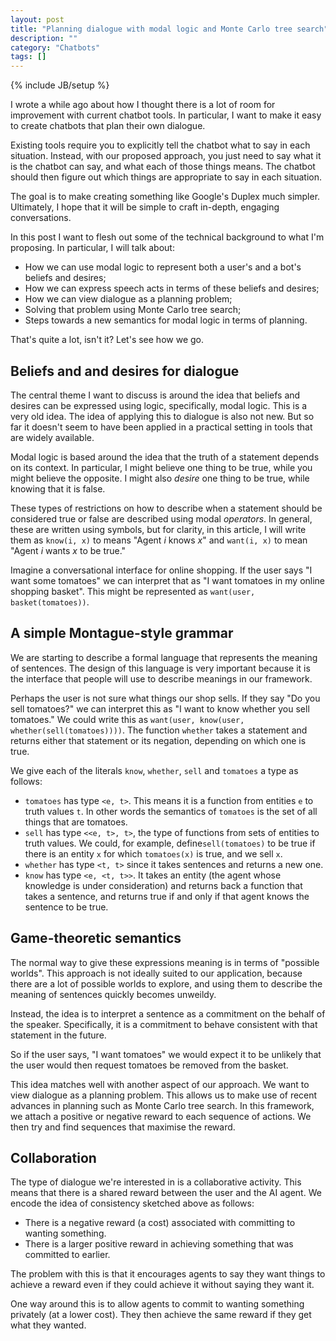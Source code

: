 ```yaml
---
layout: post
title: "Planning dialogue with modal logic and Monte Carlo tree search"
description: ""
category: "Chatbots"
tags: []
---
```


{% include JB/setup %}

I wrote a while ago about how I thought there is a lot of room for
improvement with current chatbot tools. In particular, I want to make
it easy to create chatbots that plan their own dialogue.

Existing tools require you to explicitly tell the chatbot what to say
in each situation. Instead, with our proposed approach, you just need
to say what it is the chatbot can say, and what each of those things
means. The chatbot should then figure out which things are appropriate
to say in each situation.

The goal is to make creating something like Google's Duplex much
simpler. Ultimately, I hope that it will be simple to craft in-depth,
engaging conversations.

In this post I want to flesh out some of the technical background to
what I'm proposing. In particular, I will talk about:

 - How we can use modal logic to represent both a user's and a bot's
   beliefs and desires;
 - How we can express speech acts in terms of these beliefs and
   desires;
 - How we can view dialogue as a planning problem;
 - Solving that problem using Monte Carlo tree search;
 - Steps towards a new semantics for modal logic in terms of
   planning.

That's quite a lot, isn't it? Let's see how we go.

Beliefs and and desires for dialogue
------------------------------------

The central theme I want to discuss is around the idea that beliefs
and desires can be expressed using logic, specifically, modal
logic. This is a very old idea. The idea of applying this to dialogue
is also not new. But so far it doesn't seem to have been applied in a
practical setting in tools that are widely available.

Modal logic is based around the idea that the truth of a statement
depends on its context. In particular, I might believe one thing to be
true, while you might believe the opposite. I might also _desire_ one
thing to be true, while knowing that it is false.

These types of restrictions on how to describe when a statement should
be considered true or false are described using modal _operators_. In
general, these are written using symbols, but for clarity, in this
article, I will write them as `know(i, x)` to means "Agent _i_
knows _x_" and `want(i, x)` to mean "Agent _i_ wants _x_ to be
true."

Imagine a conversational interface for online shopping. If the user
says "I want some tomatoes" we can interpret that as "I want tomatoes
in my online shopping basket". This might be represented as
`want(user, basket(tomatoes))`.

A simple Montague-style grammar
-------------------------------

We are starting to describe a formal language that represents the
meaning of sentences. The design of this language is very important
because it is the interface that people will use to describe meanings
in our framework.

Perhaps the user is not sure what things our shop sells. If they say
"Do you sell tomatoes?" we can interpret this as "I want to know
whether you sell tomatoes." We could write this as `want(user,
know(user, whether(sell(tomatoes))))`. The function `whether` takes a
statement and returns either that statement or its negation, depending
on which one is true.

We give each of the literals `know`, `whether`, `sell` and `tomatoes`
a type as follows:

 - `tomatoes` has type `<e, t>`. This means it is a function from
   entities `e` to truth values `t`. In other words the semantics of
   `tomatoes` is the set of all things that are tomatoes.
 - `sell` has type `<<e, t>, t>`, the type of functions from sets of
   entities to truth values. We could, for example,
   define`sell(tomatoes)` to be true if there is an entity `x` for
   which `tomatoes(x)` is true, and we sell `x`.
 - `whether` has type `<t, t>` since it takes sentences and returns a
   new one.
 - `know` has type `<e, <t, t>>`. It takes an entity (the agent whose
   knowledge is under consideration) and returns back a function that
   takes a sentence, and returns true if and only if that agent knows
   the sentence to be true.

Game-theoretic semantics
------------------------

The normal way to give these expressions meaning is in terms of
"possible worlds". This approach is not ideally suited to our
application, because there are a lot of possible worlds to explore,
and using them to describe the meaning of sentences quickly becomes
unweildy.

Instead, the idea is to interpret a sentence as a commitment on the
behalf of the speaker. Specifically, it is a commitment to behave
consistent with that statement in the future.

So if the user says, "I want tomatoes" we would expect it to be
unlikely that the user would then request tomatoes be removed from the
basket.

This idea matches well with another aspect of our approach. We want to
view dialogue as a planning problem. This allows us to make use of
recent advances in planning such as Monte Carlo tree search. In this
framework, we attach a positive or negative reward to each sequence of
actions. We then try and find sequences that maximise the reward.

Collaboration
-------------

The type of dialogue we're interested in is a collaborative
activity. This means that there is a shared reward between the user
and the AI agent. We encode the idea of consistency sketched above as
follows:

 - There is a negative reward (a cost) associated with committing to
   wanting something.
 - There is a larger positive reward in achieving something that was
   committed to earlier.

The problem with this is that it encourages agents to say they want
things to achieve a reward even if they could achieve it without
saying they want it.

One way around this is to allow agents to commit to wanting something
privately (at a lower cost). They then achieve the same reward if they
get what they wanted.
